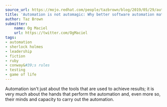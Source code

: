 ```yaml
---
source_url: https://mojo.redhat.com/people/tazbrown/blog/2019/05/29/automation-is-not-automagic-why-better-software-automation-matters
title: 'Automation is not automagic: Why better software automation matters'
author: Taz Brown
submitter:
    name: Og Maciel
    url: https://twitter.com/OgMaciel
tags:
- automation
- sherlock holmes
- leadership
- fiction
- ruby
- conway&#39;s rules
- testing
- game of life
---
```


Automation isn\'t just about the tools that are used to achieve results; it is very much about the hands that perform the automation and, even more so, their minds and capacity to carry out the automation.
